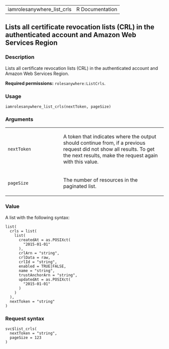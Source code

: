 <table style="width: 100%;">
<tbody>
<tr class="odd">
<td>iamrolesanywhere_list_crls</td>
<td style="text-align: right;">R Documentation</td>
</tr>
</tbody>
</table>

## Lists all certificate revocation lists (CRL) in the authenticated account and Amazon Web Services Region

### Description

Lists all certificate revocation lists (CRL) in the authenticated
account and Amazon Web Services Region.

**Required permissions:** `rolesanywhere:ListCrls`.

### Usage

    iamrolesanywhere_list_crls(nextToken, pageSize)

### Arguments

<table>
<colgroup>
<col style="width: 35%" />
<col style="width: 65%" />
</colgroup>
<tbody>
<tr class="odd">
<td><code
id="iamrolesanywhere_list_crls_:_nextToken">nextToken</code></td>
<td><p>A token that indicates where the output should continue from, if
a previous request did not show all results. To get the next results,
make the request again with this value.</p></td>
</tr>
<tr class="even">
<td><code
id="iamrolesanywhere_list_crls_:_pageSize">pageSize</code></td>
<td><p>The number of resources in the paginated list.</p></td>
</tr>
</tbody>
</table>

### Value

A list with the following syntax:

    list(
      crls = list(
        list(
          createdAt = as.POSIXct(
            "2015-01-01"
          ),
          crlArn = "string",
          crlData = raw,
          crlId = "string",
          enabled = TRUE|FALSE,
          name = "string",
          trustAnchorArn = "string",
          updatedAt = as.POSIXct(
            "2015-01-01"
          )
        )
      ),
      nextToken = "string"
    )

### Request syntax

    svc$list_crls(
      nextToken = "string",
      pageSize = 123
    )
